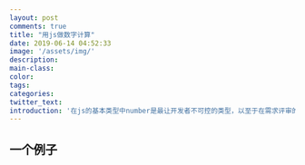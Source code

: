 ```yaml
---
layout: post
comments: true
title: "用js做数字计算"
date: 2019-06-14 04:52:33
image: '/assets/img/'
description:
main-class:
color:
tags:
categories:
twitter_text:
introduction: '在js的基本类型中number是最让开发者不可控的类型，以至于在需求评审的时候一旦涉及到前台的计算问题我们都会显得心里没底。'
---
```

<!-- https://mp.weixin.qq.com/s/w5i6mndccPsBnDsbdREeDg -->
## 一个例子
